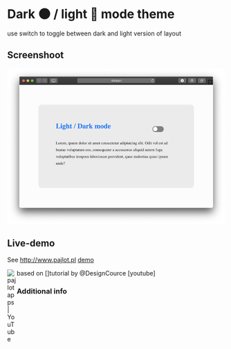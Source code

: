 # Dark 🌑 / light 🌝 mode theme

use switch to toggle between dark and light version of layout

## Screenshoot
![preview](https://raw.githubusercontent.com/pajlotapps/dark-light-mode-theme/master/preview.png?raw=true)

## Live-demo

See http://www.pajlot.pl [demo]

based on 
[<img align="left" alt="pajlotapps | YouTube" width="22px" src="https://cdn.jsdelivr.net/npm/simple-icons@v3/icons/youtube.svg" />]tutorial by @DesignCource [youtube]

### Additional info 


[yt-source]: https://www.youtube.com/watch?v=ZKXv_ZHQ654
[demo]: http://pajlot.pl/development/dark-light/

[coursetro]: https://coursetro.com